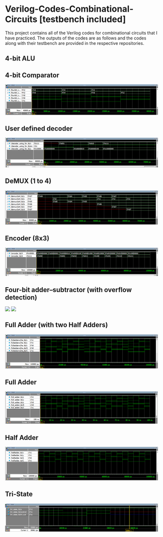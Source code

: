 # Verilog-Codes-Combinational-Circuits [testbench included]

This project contains all of the Verilog codes for combinational circuits that I have practiced. 
The outputs of the codes are as follows and the codes along with their testbench are provided in the respective repositories.

## 4-bit ALU
## 4-bit Comparator
![](Comparator%20(4-bit)/four_bit_comp.png)
## User defined decoder 
![](Decoder%20(user%20defined)/decoder_op.png)
## DeMUX (1 to 4)
![](Demux%20(1%20to%204)/demux_1t4.png)
## Encoder (8x3) 
![](Encoder%20(8x3)/encoder%20op.png)
## Four-bit adder–subtractor (with overflow detection)
![](Four-bit%20adder–subtractor%20(with%20overflow%20detection)/add_sub_pic.png)
![](Four-bit%20adder–subtractor%20(with%20overflow%20detection)/add_sub_op.png)
## Full Adder (with two Half Adders)
![](Full%20Adder%20(with%20two%20Half%20Adders)/FA_2HA.png)
## Full Adder
![](Full%20Adder/FA.png)
## Half Adder
![](Half%20Adder/HA.png)
## Tri-State 
![](Tri%20State/tri_state.png)
